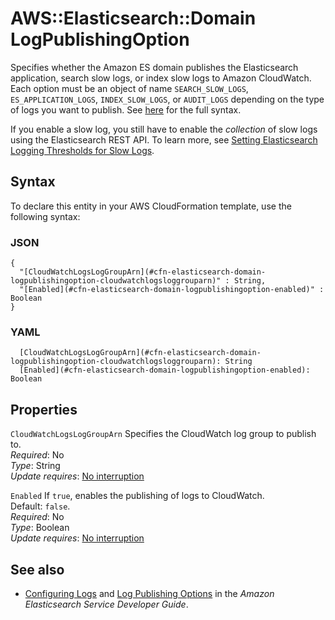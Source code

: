 # AWS::Elasticsearch::Domain LogPublishingOption<a name="aws-properties-elasticsearch-domain-logpublishingoption"></a>

Specifies whether the Amazon ES domain publishes the Elasticsearch application, search slow logs, or index slow logs to Amazon CloudWatch\. Each option must be an object of name `SEARCH_SLOW_LOGS`, `ES_APPLICATION_LOGS`, `INDEX_SLOW_LOGS`, or `AUDIT_LOGS` depending on the type of logs you want to publish\. See [here](https://docs.aws.amazon.com/AWSCloudFormation/latest/UserGuide/aws-resource-elasticsearch-domain.html#aws-resource-elasticsearch-domain--examples) for the full syntax\.

If you enable a slow log, you still have to enable the *collection* of slow logs using the Elasticsearch REST API\. To learn more, see [Setting Elasticsearch Logging Thresholds for Slow Logs](https://docs.aws.amazon.com/elasticsearch-service/latest/developerguide/es-createupdatedomains.html#es-createdomain-configure-slow-logs-indices)\.

## Syntax<a name="aws-properties-elasticsearch-domain-logpublishingoption-syntax"></a>

To declare this entity in your AWS CloudFormation template, use the following syntax:

### JSON<a name="aws-properties-elasticsearch-domain-logpublishingoption-syntax.json"></a>

```
{
  "[CloudWatchLogsLogGroupArn](#cfn-elasticsearch-domain-logpublishingoption-cloudwatchlogsloggrouparn)" : String,
  "[Enabled](#cfn-elasticsearch-domain-logpublishingoption-enabled)" : Boolean
}
```

### YAML<a name="aws-properties-elasticsearch-domain-logpublishingoption-syntax.yaml"></a>

```
  [CloudWatchLogsLogGroupArn](#cfn-elasticsearch-domain-logpublishingoption-cloudwatchlogsloggrouparn): String
  [Enabled](#cfn-elasticsearch-domain-logpublishingoption-enabled): Boolean
```

## Properties<a name="aws-properties-elasticsearch-domain-logpublishingoption-properties"></a>

`CloudWatchLogsLogGroupArn`  <a name="cfn-elasticsearch-domain-logpublishingoption-cloudwatchlogsloggrouparn"></a>
Specifies the CloudWatch log group to publish to\.  
*Required*: No  
*Type*: String  
*Update requires*: [No interruption](https://docs.aws.amazon.com/AWSCloudFormation/latest/UserGuide/using-cfn-updating-stacks-update-behaviors.html#update-no-interrupt)

`Enabled`  <a name="cfn-elasticsearch-domain-logpublishingoption-enabled"></a>
If `true`, enables the publishing of logs to CloudWatch\.  
Default: `false`\.  
*Required*: No  
*Type*: Boolean  
*Update requires*: [No interruption](https://docs.aws.amazon.com/AWSCloudFormation/latest/UserGuide/using-cfn-updating-stacks-update-behaviors.html#update-no-interrupt)

## See also<a name="aws-properties-elasticsearch-domain-logpublishingoption--seealso"></a>
+ [Configuring Logs](https://docs.aws.amazon.com/elasticsearch-service/latest/developerguide/es-createupdatedomains.html#es-createdomain-configure-slow-logs) and [Log Publishing Options](https://docs.aws.amazon.com/elasticsearch-service/latest/developerguide/es-configuration-api.html#es-configuration-api-datatypes-logpublishingoptions) in the *Amazon Elasticsearch Service Developer Guide*\.

